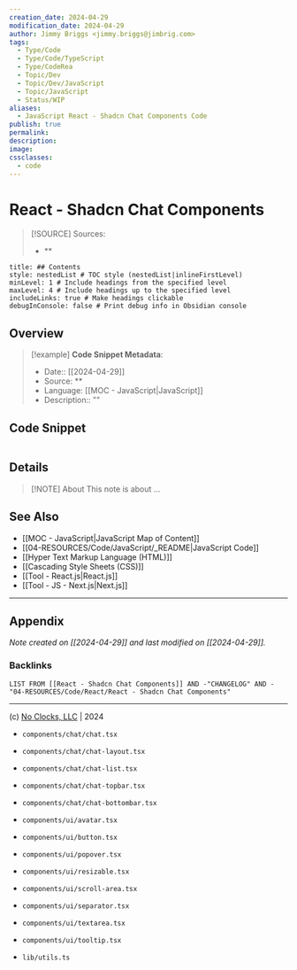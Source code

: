 ```yaml
---
creation_date: 2024-04-29
modification_date: 2024-04-29
author: Jimmy Briggs <jimmy.briggs@jimbrig.com>
tags:
  - Type/Code
  - Type/Code/TypeScript
  - Type/CodeRea
  - Topic/Dev
  - Topic/Dev/JavaScript
  - Topic/JavaScript
  - Status/WIP
aliases:
  - JavaScript React - Shadcn Chat Components Code
publish: true
permalink:
description:
image:
cssclasses:
  - code
---
```


# React - Shadcn Chat Components

> [!SOURCE] Sources:
> - **

```table-of-contents
title: ## Contents 
style: nestedList # TOC style (nestedList|inlineFirstLevel)
minLevel: 1 # Include headings from the specified level
maxLevel: 4 # Include headings up to the specified level
includeLinks: true # Make headings clickable
debugInConsole: false # Print debug info in Obsidian console
```

## Overview

> [!example] **Code Snippet Metadata**:
> - Date:: [[2024-04-29]]
> - Source: **
> - Language: [[MOC - JavaScript|JavaScript]]
> - Description:: ""

## Code Snippet

```javascript

```

## Details

> [!NOTE] About
> This note is about ...

## See Also

- [[MOC - JavaScript|JavaScript Map of Content]]
- [[04-RESOURCES/Code/JavaScript/_README|JavaScript Code]]
- [[Hyper Text Markup Language (HTML)]]
- [[Cascading Style Sheets (CSS)]]
- [[Tool - React.js|React.js]]
- [[Tool - JS - Next.js|Next.js]]

***

## Appendix

*Note created on [[2024-04-29]] and last modified on [[2024-04-29]].*

### Backlinks

```dataview
LIST FROM [[React - Shadcn Chat Components]] AND -"CHANGELOG" AND -"04-RESOURCES/Code/React/React - Shadcn Chat Components"
```

***

(c) [No Clocks, LLC](https://github.com/noclocks) | 2024

- `components/chat/chat.tsx`
- `components/chat/chat-layout.tsx`
- `components/chat/chat-list.tsx`
- `components/chat/chat-topbar.tsx`
- `components/chat/chat-bottombar.tsx`


- `components/ui/avatar.tsx`
- `components/ui/button.tsx`
- `components/ui/popover.tsx`
- `components/ui/resizable.tsx`
- `components/ui/scroll-area.tsx`
- `components/ui/separator.tsx`
- `components/ui/textarea.tsx`
- `components/ui/tooltip.tsx`

- `lib/utils.ts`